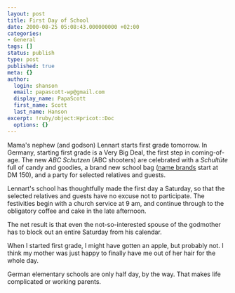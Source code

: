```yaml
---
layout: post
title: First Day of School
date: 2000-08-25 05:08:43.000000000 +02:00
categories:
- General
tags: []
status: publish
type: post
published: true
meta: {}
author:
  login: shanson
  email: papascott-wp@gmail.com
  display_name: PapaScott
  first_name: Scott
  last_name: Hanson
excerpt: !ruby/object:Hpricot::Doc
  options: {}
---
```

<p>Mama's nephew (and godson) Lennart starts first grade tomorrow. In Germany, starting first grade is a Very Big Deal, the first step in coming-of-age. The new <i>ABC Schutzen</i> (ABC shooters) are celebrated with a <i>Schultüte</i> full of candy and goodies, a brand new school bag (<a href="http://www.der-echte-scout.de">name brands</a> start at DM 150), and a party for selected relatives and guests.</p>
<p>Lennart's school has thoughtfully made the first day a Saturday, so that the selected relatives and guests have no excuse not to participate. The festivities begin with a church service at 9 am, and continue through to the obligatory coffee and cake in the late afternoon.</p>
<p>The net result is that even the not-so-interested spouse of the godmother has to block out an entire Saturday from his calendar.</p>
<p>When I started first grade, I might have gotten an apple, but probably not. I think my mother was just happy to finally have me out of her hair for the whole day. </p>
<p>German elementary schools are only half day, by the way. That makes life complicated or working parents.</p>
